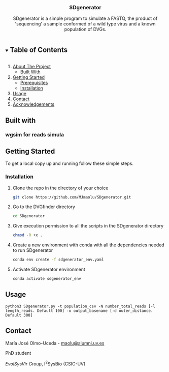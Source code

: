 <!-- PROJECT INFO -->
<br />
<p align="center">

  <h3 align="center">SDgenerator</h3>

  <p align="center">
    SDgenerator is a simple program to simulate a FASTQ, the product of 'sequencing' a sample conformed of a wild type virus and a known population of DVGs. 
    <br />
  </p>
</p>



<!-- TABLE OF CONTENTS -->
<details open="open">
  <summary><h2 style="display: inline-block">Table of Contents</h2></summary>
  <ol>
    <li>
      <a href="#about-the-project">About The Project</a>
      <ul>
        <li><a href="#built-with">Built With</a></li>
      </ul>
    </li>
    <li>
      <a href="#getting-started">Getting Started</a>
      <ul>
        <li><a href="#prerequisites">Prerequisites</a></li>
        <li><a href="#installation">Installation</a></li>
      </ul>
    </li>
    <li><a href="#usage">Usage</a></li>
    <li><a href="#contact">Contact</a></li>
    <li><a href="#acknowledgements">Acknowledgements</a></li>
  </ol>
</details>

<!-- BUILT WITH -->
## Built with
### wgsim for reads simula
 
  

<!-- GETTING STARTED -->
## Getting Started

To get a local copy up and running follow these simple steps.


### Installation

1. Clone the repo in the directory of your choice
   ```sh
   git clone https://github.com/MJmaolu/SDgenerator.git
   ```

2. Go to the DVGfinder directory
   ```sh
   cd SDgenerator
   ```
      
3. Give execution permission to all the scripts in the SDgenerator directory
   ```sh
   chmod -R +x .
   ```
5. Create a new environment with conda with all the dependencies needed to run SDgenerator
   ```sh
   conda env create -f sdgenerator_env.yaml
   ```
   
6. Activate SDgenerator environment 
   ```sh
   conda activate sdgenerator_env
   ```

<!-- USAGE EXAMPLES -->
## Usage

```python3 SDgenerator.py -t population_csv -N number_total_reads [-l length_reads. Default 100] -o output_basename [-d outer_distance. Default 300]```


<!-- CONTACT -->
## Contact

María José Olmo-Uceda - maolu@alumni.uv.es

PhD student

*EvolSysVir Group*, I<sup>2</sup>SysBio (CSIC-UV) 

<!-- MARKDOWN LINKS & IMAGES -->
